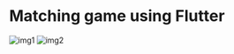 # Matching game using Flutter 
![img1](https://github.com/ech-chaouny/Matching_Game/assets/121447588/698fece0-5647-4451-9ac1-13b4560cece1)
![img2](https://github.com/ech-chaouny/Matching_Game/assets/121447588/7dfc0249-2eaa-4ca1-8233-bf8719b1c386)

